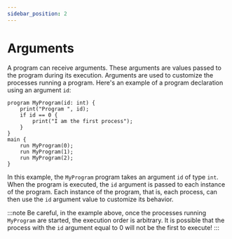 ```yaml
---
sidebar_position: 2
---
```


# Arguments

A program can receive arguments. These arguments are values passed to the program during its execution. Arguments are used to customize the processes running a program.
Here's an example of a program declaration using an argument `id`:

```althread
program MyProgram(id: int) {
    print("Program ", id);
    if id == 0 {
        print("I am the first process");
    }
}
main {
    run MyProgram(0);
    run MyProgram(1);
    run MyProgram(2);
}
```

In this example, the `MyProgram` program takes an argument `id` of type `int`. When the program is executed, the `id` argument is passed to each instance of the program. Each instance of the program, that is, each process, can then use the `id` argument value to customize its behavior.

:::note
Be careful, in the example above, once the processes running `MyProgram` are started, the execution order is arbitrary. It is possible that the process with the `id` argument equal to 0 will not be the first to execute!
:::